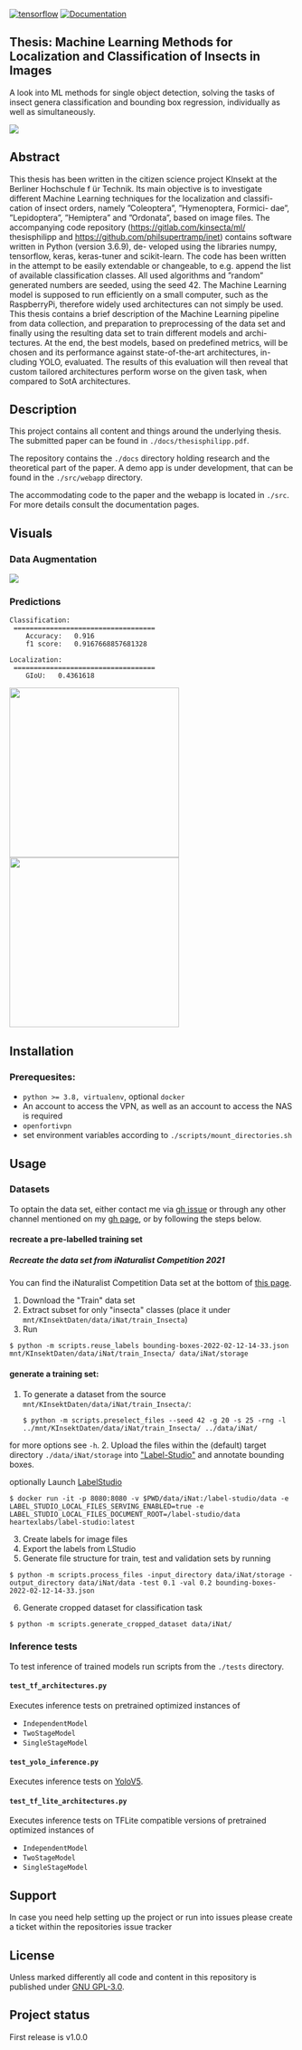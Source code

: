 [![tensorflow](./docs/tensorflow.svg)](./docs/tensorflow.svg)
[![Documentation](https://img.shields.io/badge/api-reference-blue.svg)](https://philsupertramp.github.io/inet/index.html)
## Thesis: Machine Learning Methods for Localization and Classification of Insects in Images
A look into ML methods for single object detection, solving the tasks of insect genera classification
and bounding box regression, individually as well as simultaneously.

![](docs/code/source/_static/dataset-representation.png)
## Abstract
This thesis has been written in the citizen science project KInsekt at
the Berliner Hochschule f ̈ur Technik. Its main objective is to investigate
different Machine Learning techniques for the localization and classifi-
cation of insect orders, namely ”Coleoptera”, ”Hymenoptera, Formici-
dae”, ”Lepidoptera”, ”Hemiptera” and ”Ordonata”, based on image files.
The accompanying code repository (https://gitlab.com/kinsecta/ml/
thesisphilipp and https://github.com/philsupertramp/inet) contains software written in Python (version 3.6.9), de-
veloped using the libraries numpy,
tensorflow, keras, keras-tuner and scikit-learn. The code has
been written in the attempt to be easily extendable or changeable, to e.g.
append the list of available classification classes.
All used algorithms and ”random” generated numbers are seeded, using
the seed 42.
The Machine Learning model is supposed to run efficiently on a small
computer, such as the RaspberryPi, therefore widely used architectures
can not simply be used.
This thesis contains a brief description of the Machine Learning pipeline
from data collection, and preparation to preprocessing of the data set and
finally using the resulting data set to train different models and archi-
tectures. At the end, the best models, based on predefined metrics, will
be chosen and its performance against state-of-the-art architectures, in-
cluding YOLO, evaluated. The results of this evaluation will then reveal
that custom tailored architectures perform worse on the given task, when
compared to SotA architectures.

## Description
This project contains all content and things around the underlying thesis.
The submitted paper can be found in `./docs/thesisphilipp.pdf`.

The repository contains the `./docs` directory holding research and the theoretical part of the paper.
A demo app is under development, that can be found in the `./src/webapp` directory.

The accommodating code to the paper and the webapp is located in `./src`.
For more details consult the documentation pages.

## Visuals
### Data Augmentation
![](./data.png)
### Predictions

```text
Classification:
 ===================================
    Accuracy:   0.916
    f1 score:   0.9167668857681328

Localization:
 ===================================
    GIoU:   0.4361618
```

<img src="docs/code/source/_static/independent-model-predictions.png" width="300px">
<img src="docs/code/source/_static/independent-model-confusion.png" width="300px">

## Installation

### Prerequesites:
- `python >= 3.8, virtualenv`, optional `docker`
- An account to access the VPN, as well as an account to access the NAS is required
- `openfortivpn`
- set environment variables according to `./scripts/mount_directories.sh`

## Usage
### Datasets
To optain the data set, either contact me via [gh issue](https://github.com/philsupertramp/inet/issues/new) or through any other channel mentioned on my [gh page](https://github.com/philsupertramp), or by following the steps below.

#### recreate a pre-labelled training set
##### Recreate the data set from iNaturalist Competition 2021
You can find the iNaturalist Competition Data set at the bottom of [this page](https://github.com/visipedia/inat_comp/tree/master/2021).

1. Download the "Train" data set
2. Extract subset for only "insecta" classes (place it under `mnt/KInsektDaten/data/iNat/train_Insecta`)
3. Run  
```shell
$ python -m scripts.reuse_labels bounding-boxes-2022-02-12-14-33.json mnt/KInsektDaten/data/iNat/train_Insecta/ data/iNat/storage
```
#### generate a training set:

1. To generate a dataset from the source `mnt/KInsektDaten/data/iNat/train_Insecta/`:
    ```shell
    $ python -m scripts.preselect_files --seed 42 -g 20 -s 25 -rng -l ../mnt/KInsektDaten/data/iNat/train_Insecta/ ../data/iNat/
    ```
for more options see `-h`.
2. Upload the files within the (default) target directory `./data/iNat/storage` into ["Label-Studio"](https://labelstudio-kinsekt.app.datexis.com) and annotate bounding boxes.

optionally Launch [LabelStudio](https://labelstud.io/)

    $ docker run -it -p 8080:8080 -v $PWD/data/iNat:/label-studio/data -e LABEL_STUDIO_LOCAL_FILES_SERVING_ENABLED=true -e LABEL_STUDIO_LOCAL_FILES_DOCUMENT_ROOT=/label-studio/data heartexlabs/label-studio:latest
3. Create labels for image files
4. Export the labels from LStudio
5. Generate file structure for train, test and validation sets by running
```shell
$ python -m scripts.process_files -input_directory data/iNat/storage -output_directory data/iNat/data -test 0.1 -val 0.2 bounding-boxes-2022-02-12-14-33.json
```
6. Generate cropped dataset for classification task
```shell
$ python -m scripts.generate_cropped_dataset data/iNat/
```

### Inference tests
To test inference of trained models run scripts from the `./tests` directory.

#### `test_tf_architectures.py`
Executes inference tests on pretrained optimized instances of
- `IndependentModel`
- `TwoStageModel`
- `SingleStageModel`

#### `test_yolo_inference.py`
Executes inference tests on [YoloV5](https://github.com/ultralytics/yolov5).

#### `test_tf_lite_architectures.py`
Executes inference tests on TFLite compatible versions of pretrained optimized instances of
- `IndependentModel`
- `TwoStageModel`
- `SingleStageModel`


## Support
In case you need help setting up the project or run into issues please create a ticket within the repositories issue tracker

## License
Unless marked differently all code and content in this repository is published under [GNU GPL-3.0](LICENSE).
## Project status
First release is v1.0.0
